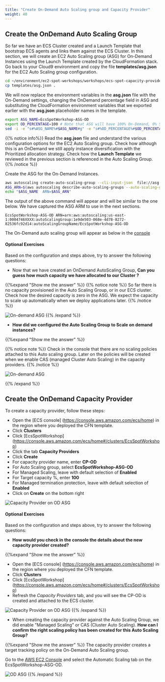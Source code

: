 ```yaml
---
title: "Create On-Demand Auto Scaling group and Capacity Provider"
weight: 40
---
```


## Create the OnDemand Auto Scaling Group

So far we have an ECS Cluster created and a Launch Template that bootstrap ECS agents and links them against the ECS Cluster. In this section, we will create an EC2 Auto Scaling group (ASG) for On-Demand Instances using the Launch Template created by the CloudFormation stack. Go back to your Cloud9 environment and copy the file **templates/asg.json** for the EC2 Auto Scaling group configuration.

```bash
cd ~/environment/ec2-spot-workshops/workshops/ecs-spot-capacity-providers/
cp templates/asg.json .
```
We will now replace the environment variables in the **asg.json** file with the On-Demand settings, changing the OnDemand percentage field in ASG and
substituting the CloudFormation environment variables that we exported earlier with the **asg.json** placeholder names in the template.

```bash
export ASG_NAME=EcsSpotWorkshop-ASG-OD
export OD_PERCENTAGE=100 # Note that ASG will have 100% On-Demand, 0% Spot
sed -i -e "s#%ASG_NAME%#$ASG_NAME#g" -e "s#%OD_PERCENTAGE%#$OD_PERCENTAGE#g" -e "s#%PUBLIC_SUBNET_LIST%#$VPCPublicSubnets#g" asg.json
```
{{% notice info%}}
Read the **asg.json** file and understand the various configuration options for the EC2 Auto Scaling group. Check how although this is an OnDemand we still apply instance diversification with the Prioritized allocation strategy. Check how the **Launch Template** we reviewed in the previous section is referenced in the Auto Scaling Group.
{{% /notice %}}

Create the ASG for the On-Demand Instances.

```bash
aws autoscaling create-auto-scaling-group --cli-input-json  file://asg.json
ASG_ARN=$(aws autoscaling describe-auto-scaling-groups --auto-scaling-group-name $ASG_NAME | jq -r '.AutoScalingGroups[0].AutoScalingGroupARN')
echo "$ASG_NAME  ARN=$ASG_ARN"
```
The output of the above command will appear and will be similar to the one below. We have captured the ASG ARM to use in the next sections.
```plaintext
EcsSpotWorkshop-ASG-OD ARN=arn:aws:autoscaling:us-east-1:0004746XXXX:autoScalingGroup:1e9de503-068e-4d78-8272-82536fc92d14:autoScalingGroupName/EcsSpotWorkshop-ASG-OD 
```


The On-Demand auto scaling group will appear as below in the [console](https://console.aws.amazon.com/ec2autoscaling/home?#/details/EcsSpotWorkshop-ASG-OD?view=details)


#### Optional Exercises

Based on the configuration and steps above, try to answer the following questions:


* Now that we have created an OnDemand AutoScaling Group, **Can you guess how much capacity we have allocated to our Cluster ?** 


{{%expand "Show me the answer" %}}
{{% notice note %}}
So far there is no capacity provisioned in the Auto Scaling Group, or in our ECS cluster. Check how the desired capacity is zero in the ASG. We expect the capacity to scale up automatically when we deploy applications later.
{{% /notice %}}

![On-demand ASG](/images/ecs-spot-capacity-providers/asg_od_initial_view_1.png)
{{% /expand %}}


* **How did we configured the Auto Scaling Group to Scale on demand instances?**

{{%expand "Show me the answer" %}}

{{% notice note %}}
Check in the console that there are no scaling policies attached to this Auto scaling group. Later on the policies will be created when we enable CAS (managed Cluster Auto Scaling) in the capacity providers.
{{% /notice %}}

![On-demand ASG](/images/ecs-spot-capacity-providers/asg_od_initial_view_2.png)

{{% /expand %}}


## Create the OnDemand Capacity Provider

To create a capacity provider, follow these steps:

* Open the [ECS console] (https://console.aws.amazon.com/ecs/home) in the region where you deployed the CFN template.
* Click **Clusters**
* Click [EcsSpotWorkshop] (https://console.aws.amazon.com/ecs/home#/clusters/EcsSpotWorkshop)
* Click the tab **Capacity Providers**
* Click **Create**
* For capacity provider name, enter **CP-OD**
* For Auto Scaling group, select **EcsSpotWorkshop-ASG-OD**
* For Managed Scaling, leave with default selection of **Enabled**
* For Target capacity %, enter **100**
* For Managed termination protection, leave with default selection of **Enabled**
* Click on **Create** on the bottom right 

![Capacity Provider on OD ASG](/images/ecs-spot-capacity-providers/CP_OD.png)

#### Optional Exercises

Based on the configuration and steps above, try to answer the following questions:

* **How would you check in the console the details about the new capacity provider created?**

{{%expand "Show me the answer" %}}
* Open the [ECS console] (https://console.aws.amazon.com/ecs/home) in the region where you deployed the CFN template.
* Click **Clusters**
* Click [EcsSpotWorkshop] (https://console.aws.amazon.com/ecs/home#/clusters/EcsSpotWorkshop)
* Refresh the *Capacity Providers* tab, and you will see the CP-OD is created and attached to the ECS cluster.

![Capacity Provider on OD ASG](/images/ecs-spot-capacity-providers/CP-OD.png)
{{% /expand %}}


* When creating the capacity provider against the Auto Scaling Group, we did enable "Managed Scaling" or CAS (Cluster Auto Scaling). **How can I confirm the right scaling policy has been created for this Auto Scaling Group?**

{{%expand "Show me the answer" %}}
The capacity provider creates a target tracking policy on the On-Demand Auto Scaling group. 

Go to the [AWS EC2 Console](https://console.aws.amazon.com/ec2autoscaling/home?#/details/EcsSpotWorkshop-ASG-OD?view=scaling) and select the Automatic Scaling tab on the EcsSpotWorkshop-ASG-OD.

![OD ASG](/images/ecs-spot-capacity-providers/asg_od_with_cp_view_1.png)
{{% /expand %}}